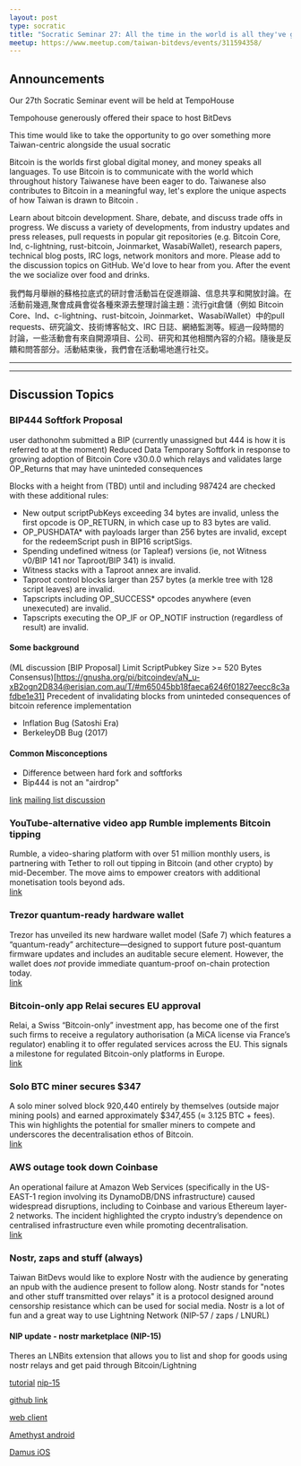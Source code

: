 ```yaml
---
layout: post
type: socratic
title: "Socratic Seminar 27: All the time in the world is all they've got"
meetup: https://www.meetup.com/taiwan-bitdevs/events/311594358/
---
```


## Announcements

Our 27th Socratic Seminar event will be held at TempoHouse

Tempohouse generously offered their space to host BitDevs

This time would like to take the opportunity to go over something more Taiwan-centric alongside the usual socratic

Bitcoin is the worlds first global digital money, and money speaks all languages. To use Bitcoin is to communicate with the world which throughout history Taiwanese have been eager to do. Taiwanese also contributes to Bitcoin in a meaningful way, let's explore the unique aspects of how Taiwan is drawn to Bitcoin .

Learn about bitcoin development. Share, debate, and discuss trade offs in progress. We discuss a variety of developments, from industry updates and press releases, pull requests in popular git repositories (e.g. Bitcoin Core, lnd, c-lightning, rust-bitcoin, Joinmarket, WasabiWallet), research papers, technical blog posts, IRC logs, network monitors and more. Please add to the discussion topics on GitHub. We'd love to hear from you. After the event the we socialize over food and drinks.

我們每月舉辦的蘇格拉底式的研討會活動旨在促進辯論、信息共享和開放討論。在活動前幾週,聚會成員會從各種來源去整理討論主題：流行git倉儲（例如 Bitcoin Core、lnd、c-lightning、rust-bitcoin, Joinmarket、WasabiWallet）中的pull requests、研究論文、技術博客帖文、IRC 日誌、網絡監測等。經過一段時間的討論，一些活動會有來自開源項目、公司、研究和其他相關內容的介紹。隨後是反饋和問答部分。活動結束後，我們會在活動場地進行社交。

---
---

## Discussion Topics

### BIP444 Softfork Proposal
user dathonohm submitted a BIP (currently unassigned but 444 is how it is referred to at the moment) Reduced Data Temporary Softfork in response to growing adoption of Bitcoin Core v30.0.0 which relays and validates large OP_Returns that may have uninteded consequences

Blocks with a height from (TBD) until and including 987424 are checked with these additional rules:

* New output scriptPubKeys exceeding 34 bytes are invalid, unless the first opcode is OP_RETURN, in which case up to 83 bytes are valid.
* OP_PUSHDATA* with payloads larger than 256 bytes are invalid, except for the redeemScript push in BIP16 scriptSigs.
* Spending undefined witness (or Tapleaf) versions (ie, not Witness v0/BIP 141 nor Taproot/BIP 341) is invalid.
* Witness stacks with a Taproot annex are invalid.
* Taproot control blocks larger than 257 bytes (a merkle tree with 128 script leaves) are invalid.
* Tapscripts including OP_SUCCESS* opcodes anywhere (even unexecuted) are invalid.
* Tapscripts executing the OP_IF or OP_NOTIF instruction (regardless of result) are invalid.

#### Some background
(ML discussion [BIP Proposal] Limit ScriptPubkey Size >= 520 Bytes Consensus)[https://gnusha.org/pi/bitcoindev/aN_u-xB2ogn2D834@erisian.com.au/T/#m65045bb18faeca6246f01827eecc8c3afdbe1e31]
Precedent of invalidating blocks from uninteded consequences of bitcoin reference implementation
* Inflation Bug (Satoshi Era)
* BerkeleyDB Bug (2017)

#### Common Misconceptions
* Difference between hard fork and softforks
* Bip444 is not an "airdrop"

[link](https://github.com/bitcoin/bips/pull/2017)
[mailing list discussion](https://groups.google.com/g/bitcoindev/c/nOZim6FbuF8)

### YouTube-alternative video app Rumble implements Bitcoin tipping
Rumble, a video-sharing platform with over 51 million monthly users, is partnering with Tether to roll out tipping in Bitcoin (and other crypto) by mid-December. The move aims to empower creators with additional monetisation tools beyond ads.  
[link](https://beincrypto.com/rumble-challenges-youtube-with-bitcoin-tipping/)

### Trezor quantum-ready hardware wallet
Trezor has unveiled its new hardware wallet model (Safe 7) which features a “quantum-ready” architecture—designed to support future post-quantum firmware updates and includes an auditable secure element. However, the wallet does *not* provide immediate quantum-proof on-chain protection today.  
[link](https://cryptoslate.com/what-trezors-new-quantum-ready-hardware-wallet-really-means-for-bitcoin/)

### Bitcoin-only app Relai secures EU approval
Relai, a Swiss “Bitcoin-only” investment app, has become one of the first such firms to receive a regulatory authorisation (a MiCA license via France’s regulator) enabling it to offer regulated services across the EU. This signals a milestone for regulated Bitcoin-only platforms in Europe.  
[link](https://bravenewcoin.com/insights/bitcoin-app-relai-secures-historic-eu-approval-under-mica-framework)

### Solo BTC miner secures \$347
A solo miner solved block 920,440 entirely by themselves (outside major mining pools) and earned approximately \$347,455 (≈ 3.125 BTC + fees). This win highlights the potential for smaller miners to compete and underscores the decentralisation ethos of Bitcoin.  
[link](https://cointelegraph.com/news/solo-bitcoin-miner-wins-block-self-soverignty)

### AWS outage took down Coinbase
An operational failure at Amazon Web Services (specifically in the US-EAST-1 region involving its DynamoDB/DNS infrastructure) caused widespread disruptions, including to Coinbase and various Ethereum layer-2 networks. The incident highlighted the crypto industry’s dependence on centralised infrastructure even while promoting decentralisation.  
[link](https://cryptoslate.com/aws-failure-exposes-cryptos-centralized-weak-point/)

### Nostr, zaps and stuff (always)

Taiwan BitDevs would like to explore Nostr with the audience by generating an npub with the audience present to follow along.
Nostr stands for "notes and other stuff transmitted over relays" it is a protocol designed around censorship resistance which can be used for social media. Nostr is a lot of fun and a great way to use Lightning Network (NIP-57 / zaps / LNURL)

#### NIP update - nostr marketplace (NIP-15)
Theres an LNBits extension that allows you to list and shop for goods using nostr relays and get paid through Bitcoin/Lightning

[tutorial](https://github.com/lnbits/lnbits/wiki/LNbits-Extensions)
[nip-15](https://github.com/nostr-protocol/nips/blob/master/15.md)


[github link](https://github.com/nostr-protocol/nostr)

[web client](https://snort.social)

[Amethyst android](https://play.google.com/store/apps/details?id=com.vitorpamplona.amethyst&hl=en&gl=US)

[Damus iOS](https://apps.apple.com/ca/app/damus/id1628663131)
